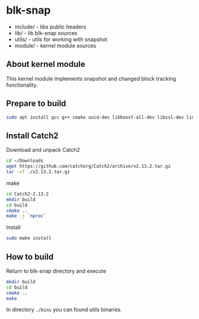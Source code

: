 # blk-snap

* include/ - libs public headers
* lib/ - lib blk-snap sources
* utils/ - utils for working with snapshot
* module/ - kernel module sources

## About kernel module
This kernel module implements snapshot and changed block tracking functionality.

## Prepare to build
``` bash
sudo apt install gcc g++ cmake uuid-dev libboost-all-dev libssl-dev linux-headers-generic
```
## Install Catch2
Download and unpack Catch2
```bash
cd ~/Downloads
wget https://github.com/catchorg/Catch2/archive/v2.13.2.tar.gz
tar -xf ./v2.13.2.tar.gz
```
make
```bash
cd Catch2-2.13.2
mkdir build
cd build
cmake ..
make -j `nproc`
```
Install
```bash
sudo make install
```


## How to build
Return to blk-snap directory and execute
``` bash
mkdir build
cd build
cmake ..
make
```
In directory `./bins` you can found utils binaries.




